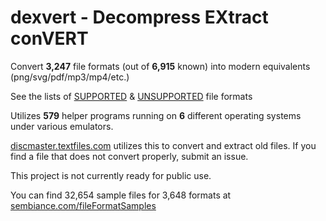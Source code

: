# dexvert - **D**ecompress **EX**tract con**VERT**
Convert **3,247** file formats (out of **6,915** known) into modern equivalents (png/svg/pdf/mp3/mp4/etc.)

See the lists of [SUPPORTED](SUPPORTED.md) & [UNSUPPORTED](UNSUPPORTED.md) file formats

Utilizes **579** helper programs running on **6** different operating systems under various emulators.

[discmaster.textfiles.com](http://discmaster.textfiles.com/) utilizes this to convert and extract old files. If you find a file that does not convert properly, submit an issue.

This project is not currently ready for public use.

You can find 32,654 sample files for 3,648 formats at [sembiance.com/fileFormatSamples](https://sembiance.com/fileFormatSamples/)
